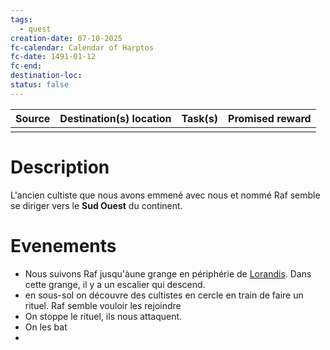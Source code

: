 ```yaml
---
tags:
  - quest
creation-date: 07-10-2025
fc-calendar: Calendar of Harptos
fc-date: 1491-01-12
fc-end:
destination-loc: 
status: false
---
```


| **Source** | **Destination(s)** location | **Task(s)** | **Promised reward** |
| ---------- | --------------------------- | ----------- | ------------------- |
|            |                    |             |                     |
# Description

L'ancien cultiste que nous avons emmené avec nous et nommé Raf semble se diriger vers le **Sud Ouest** du continent.

# Evenements

- Nous suivons Raf jusqu'àune grange en périphérie de [Lorandis](../Locations/Lorandis.md). Dans cette grange, il y a un escalier qui descend.
- en sous-sol on découvre des cultistes en cercle en train de faire un rituel. Raf semble vouloir les rejoindre
- On stoppe le rituel, ils nous attaquent.
- On les bat
- 